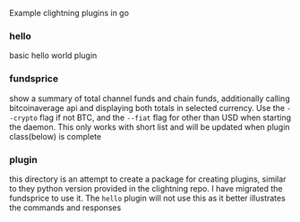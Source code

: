 Example clightning plugins in go

### hello
basic hello world plugin

### fundsprice

show a summary of total channel funds and chain funds, additionally calling bitcoinaverage api and displaying both totals in selected currency.  Use the `--crypto` flag if not BTC, and the `--fiat` flag for other than USD when starting the daemon.  This only works with short list and will be updated when plugin class(below) is complete

### plugin

this directory is an attempt to create a package for creating plugins, similar to they python version provided in the clightning repo. I have migrated the fundsprice to use it.  The `hello` plugin will not use this as it better illustrates the commands and responses